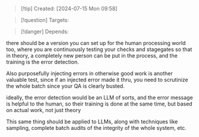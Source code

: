 
>[!tip] Created: [2024-07-15 Mon 09:58]

>[!question] Targets: 

>[!danger] Depends: 

there should be a version you can set up for the human processing world too, where you are continuously testing your checks and stagegates so that in theory, a completely new person can be put in the process, and the training is the error detection.

Also purposefully injecting errors in otherwise good work is another valuable test, since if an injected error made it thru, you need to scrutinize the whole batch since your QA is clearly busted.

ideally, the error detection would be an LLM of sorts, and the error message is helpful to the human, so their training is done at the same time, but based on actual work, not just theory

This same thing should be applied to LLMs, along with techniques like sampling, complete batch audits of the integrity of the whole system, etc.